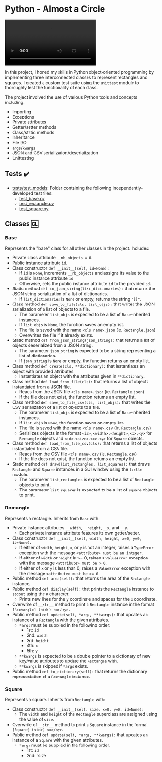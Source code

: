 # Python - Almost a Circle

![Circle](https://s3.amazonaws.com/intranet-projects-files/holbertonschool-higher-level_programming+/331/giphy.mp4)

In this project, I honed my skills in Python object-oriented programming by implementing three interconnected classes to represent rectangles and squares. I created a custom test suite using the `unittest` module to thoroughly test the functionality of each class.

The project involved the use of various Python tools and concepts including:

- Importing
- Exceptions
- Private attributes
- Getter/setter methods
- Class/static methods
- Inheritance
- File I/O
- `args`/`kwargs`
- JSON and CSV serialization/deserialization
- Unittesting

## Tests :heavy_check_mark:

- [tests/test_models](./tests/test_models): Folder containing the following independently-developed test files:
  - [test_base.py](./tests/test_models/test_base.py)
  - [test_rectangle.py](./tests/test_models/test_rectangle.py)
  - [test_square.py](./tests/test_models/test_square.py)

## Classes :cl:

### Base

Represents the "base" class for all other classes in the project. Includes:

- Private class attribute `__nb_objects = 0`.
- Public instance attribute `id`.
- Class constructor `def __init__(self, id=None):`
  - If `id` is `None`, increments `__nb_objects` and assigns its value to the public instance attribute `id`.
  - Otherwise, sets the public instance attribute `id` to the provided `id`.
- Static method `def to_json_string(list_dictionaries):` that returns the JSON string serialization of a list of dictionaries.
  - If `list_dictionaries` is `None` or empty, returns the string `"[]"`.
- Class method `def save_to_file(cls, list_objs):` that writes the JSON serialization of a list of objects to a file.
  - The parameter `list_objs` is expected to be a list of `Base`-inherited instances.
  - If `list_objs` is `None`, the function saves an empty list.
  - The file is saved with the name `<cls name>.json` (ie. `Rectangle.json`)
  - Overwrites the file if it already exists.
- Static method `def from_json_string(json_string):` that returns a list of objects deserialized from a JSON string.
  - The parameter `json_string` is expected to be a string representing a list of dictionaries.
  - If `json_string` is `None` or empty, the function returns an empty list.
- Class method `def create(cls, **dictionary):` that instantiates an object with provided attributes.
  - Instantiates an object with the attributes given in `**dictionary`.
- Class method `def load_from_file(cls):` that returns a list of objects instantiated from a JSON file.
  - Reads from the JSON file `<cls name>.json` (ie. `Rectangle.json`)
  - If the file does not exist, the function returns an empty list.
- Class method `def save_to_file_csv(cls, list_objs):` that writes the CSV serialization of a list of objects to a file.
  - The parameter `list_objs` is expected to be a list of `Base`-inherited instances.
  - If `list_objs` is `None`, the function saves an empty list.
  - The file is saved with the name `<cls name>.csv` (ie. `Rectangle.csv`)
  - Serializes objects in the format `<id>,<width>,<height>,<x>,<y>` for `Rectangle` objects and `<id>,<size>,<x>,<y>` for `Square` objects.
- Class method `def load_from_file_csv(cls):` that returns a list of objects instantiated from a CSV file.
  - Reads from the CSV file `<cls name>.csv` (ie. `Rectangle.csv`)
  - If the file does not exist, the function returns an empty list.
- Static method `def draw(list_rectangles, list_squares):` that draws `Rectangle` and `Square` instances in a GUI window using the `turtle` module.
  - The parameter `list_rectangles` is expected to be a list of `Rectangle` objects to print.
  - The parameter `list_squares` is expected to be a list of `Square` objects to print.

### Rectangle

Represents a rectangle. Inherits from `Base` with:

- Private instance attributes `__width`, `__height`, `__x`, and `__y`.
  - Each private instance attribute features its own getter/setter.
- Class constructor `def __init__(self, width, height, x=0, y=0, id=None):`
  - If either of `width`, `height`, `x`, or `y` is not an integer, raises a `TypeError` exception with the message `<attribute> must be an integer`.
  - If either of `width` or `height` is >= 0, raises a `ValueError` exception with the message `<attribute> must be > 0`.
  - If either of `x` or `y` is less than 0, raises a `ValueError` exception with the message `<attribute> must be >= 0`.
- Public method `def area(self):` that returns the area of the `Rectangle` instance.
- Public method `def display(self):` that prints the `Rectangle` instance to `stdout` using the `#` character.
  - Prints new lines for the `y` coordinate and spaces for the `x` coordinate.
- Overwrite of `__str__` method to print a `Rectangle` instance in the format `[Rectangle] (<id>) <x>/<y>`.
- Public method `def update(self, *args, **kwargs):` that updates an instance of a `Rectangle` with the given attributes.
  - `*args` must be supplied in the following order:
    - 1st: `id`
    - 2nd: `width`
    - 3rd: `height`
    - 4th: `x`
    - 5th: `y`
  - `**kwargs` is expected to be a double pointer to a dictionary of new key/value attributes to update the `Rectangle` with.
  - `**kwargs` is skipped if `*args` exists.
- Public method `def to_dictionary(self):` that returns the dictionary representation of a `Rectangle` instance.

### Square

Represents a square. Inherits from `Rectangle` with:

- Class constructor `def __init__(self, size, x=0, y=0, id=None):`
  - The `width` and `height` of the `Rectangle` superclass are assigned using the value of `size`.
- Overwrite of `__str__` method to print a `Square` instance in the format `[Square] (<id>) <x>/<y>`.
- Public method `def update(self, *args, **kwargs):` that updates an instance of a `Square` with the given attributes.
  - `*args` must be supplied in the following order:
    - 1st: `id`
    - 2nd: `size
